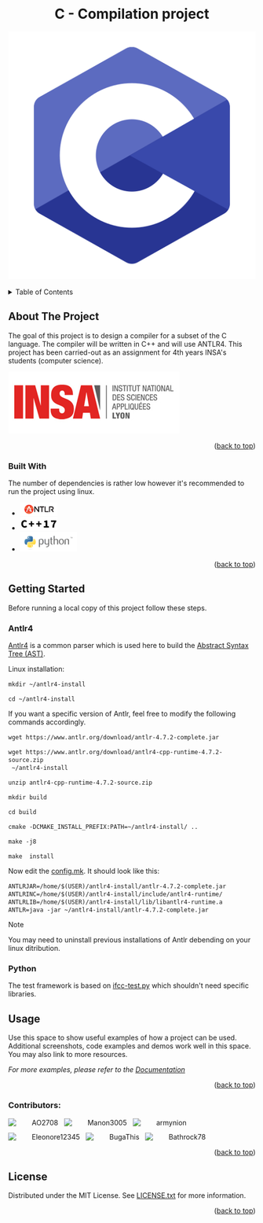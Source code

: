 <!-- Improved compatibility of back to top link: See: https://github.com/othneildrew/Best-README-Template/pull/73 -->
<a id="readme-top"></a>



<!-- PROJECT LOGO -->
<br />

<h1 align="center">C - Compilation project</h1>

[![C language logo][c-logo]](https://en.cppreference.com/w/c/language)

<!-- TABLE OF CONTENTS -->
<details>
  <summary>Table of Contents</summary>
  <ol>
    <li>
      <a href="#about-the-project">About The Project</a>
      <ul>
        <li><a href="#built-with">Built With</a></li>
      </ul>
    </li>
    <li>
      <a href="#getting-started">Getting Started</a>
      <ul>
        <li><a href="#antlr4">Antlr4</a></li>
        <li><a href="#python">Python</a></li>
      </ul>
    </li>
    <li><a href="#usage">Usage</a></li>
    <li><a href="#contributors">Contibutors</a></li>
    <li><a href="#license">License</a></li>

  </ol>
</details>



<!-- ABOUT THE PROJECT -->
## About The Project

The goal of this project is to design a compiler for a subset of the C language. The compiler will be written in C++ and will use ANTLR4. This project has been carried-out as an assignment for 4th years INSA's students (computer science).

[![INSA][insa-lgog]][insa-url]

<p align="right">(<a href="#readme-top">back to top</a>)</p>



### Built With

The number of dependencies is rather low however it's recommended to run the project using linux.

* [![Antlr][antlr-logo]][antlr-url]
* [![C++][cpp-logo]][cpp-url]
* [![Python][python-logo]][python-url]


<p align="right">(<a href="#readme-top">back to top</a>)</p>



<!-- GETTING STARTED -->
## Getting Started

Before running a local copy of this project follow these steps.

### Antlr4

[Antlr4][antlr-url] is a common parser which is used here to build the [Abstract Syntax Tree (AST)][ast-url].

Linux installation:
```
mkdir ~/antlr4-install
```
```
cd ~/antlr4-install
```
If you want a specific version of Antlr, feel free to modify the following commands accordingly.
```
wget https://www.antlr.org/download/antlr-4.7.2-complete.jar
```
```
wget https://www.antlr.org/download/antlr4-cpp-runtime-4.7.2-source.zip
 ~/antlr4-install
```
```
unzip antlr4-cpp-runtime-4.7.2-source.zip
```
```
mkdir build
```
```
cd build
```
```
cmake -DCMAKE_INSTALL_PREFIX:PATH=~/antlr4-install/ ..
```
```
make -j8
```
```
make  install
```
Now edit the [config.mk][config-file]. It should look like this:
```
ANTLRJAR=/home/$(USER)/antlr4-install/antlr-4.7.2-complete.jar
ANTLRINC=/home/$(USER)/antlr4-install/include/antlr4-runtime/
ANTLRLIB=/home/$(USER)/antlr4-install/lib/libantlr4-runtime.a
ANTLR=java -jar ~/antlr4-install/antlr-4.7.2-complete.jar
```
> [!NOTE]
> You may need to uninstall previous installations of Antlr debending on your linux ditribution.

### Python

The test framework is based on [ifcc-test.py][python-test-script] which shouldn't need specific libraries.


<!-- USAGE EXAMPLES -->
## Usage

Use this space to show useful examples of how a project can be used. Additional screenshots, code examples and demos work well in this space. You may also link to more resources.

_For more examples, please refer to the [Documentation](https://example.com)_

<p align="right">(<a href="#readme-top">back to top</a>)</p>

### Contributors:
<div style="display: flex; flex-wrap: wrap; gap: 12px;">
  <div style="display: flex; align-items: center; gap: 8px;">
    <img src="https://avatars.githubusercontent.com/u/68855403?v=4" width="40" />
    <span>AO2708</span>
  </div>
  <div style="display: flex; align-items: center; gap: 8px;">
    <img src="https://avatars.githubusercontent.com/u/129035607?v=4" width="40" />
    <span>Manon3005</span>
  </div>
  <div style="display: flex; align-items: center; gap: 8px;">
    <img src="https://avatars.githubusercontent.com/u/147798555?v=4" width="40" />
    <span>armynion</span>
  </div>
  <div style="display: flex; align-items: center; gap: 8px;">
    <img src="https://avatars.githubusercontent.com/u/77687565?v=4" width="40" />
    <span>Eleonore12345</span>
  </div>
  <div style="display: flex; align-items: center; gap: 8px;">
    <img src="https://avatars.githubusercontent.com/u/128641822?v=4" width="40" />
    <span>BugaThis</span>
  </div>
  <div style="display: flex; align-items: center; gap: 8px;">
    <img src="https://avatars.githubusercontent.com/u/127881703?v=4" width="40" />
    <span>Bathrock78</span>
  </div>
</div>




<p align="right">(<a href="#readme-top">back to top</a>)</p>



<!-- LICENSE -->
## License

Distributed under the MIT License. See [LICENSE.txt][license] for more information.

<p align="right">(<a href="#readme-top">back to top</a>)</p>



[insa-url]: https://www.insa-lyon.fr/
[antlr-url]: https://www.antlr.org/download.html
[cpp-url]: https://en.cppreference.com/w/cpp/17
[python-url]: https://www.python.org/downloads/
[ast-url]: https://en.wikipedia.org/wiki/Abstract_syntax_tree
[c-logo]: documents/c_icon.png
[insa-lgog]: documents/insa_logo.jpg 
[antlr-logo]: documents/antlr_logo.png
[cpp-logo]: documents/cpp_logo.png
[python-logo]: documents/python_logo.png
[config-file]: compiler/config.mk
[python-test-script]: tests/ifcc-test.py
[license]: LICENCE.txt

[contributors-shield]: https://img.shields.io/github/contributors/othneildrew/Best-README-Template.svg?style=for-the-badge
[contributors-url]: https://github.com/othneildrew/Best-README-Template/graphs/contributors
[forks-shield]: https://img.shields.io/github/forks/othneildrew/Best-README-Template.svg?style=for-the-badge
[forks-url]: https://github.com/othneildrew/Best-README-Template/network/members
[stars-shield]: https://img.shields.io/github/stars/othneildrew/Best-README-Template.svg?style=for-the-badge
[stars-url]: https://github.com/othneildrew/Best-README-Template/stargazers
[issues-shield]: https://img.shields.io/github/issues/othneildrew/Best-README-Template.svg?style=for-the-badge
[issues-url]: https://github.com/othneildrew/Best-README-Template/issues
[license-shield]: https://img.shields.io/github/license/othneildrew/Best-README-Template.svg?style=for-the-badge
[license-url]: https://github.com/othneildrew/Best-README-Template/blob/master/LICENSE.txt
[linkedin-shield]: https://img.shields.io/badge/-LinkedIn-black.svg?style=for-the-badge&logo=linkedin&colorB=555
[linkedin-url]: https://linkedin.com/in/othneildrew

[Next.js]: https://img.shields.io/badge/next.js-000000?style=for-the-badge&logo=nextdotjs&logoColor=white
[Next-url]: https://nextjs.org/
[React.js]: https://img.shields.io/badge/React-20232A?style=for-the-badge&logo=react&logoColor=61DAFB
[React-url]: https://reactjs.org/
[Vue.js]: https://img.shields.io/badge/Vue.js-35495E?style=for-the-badge&logo=vuedotjs&logoColor=4FC08D
[Vue-url]: https://vuejs.org/
[Angular.io]: https://img.shields.io/badge/Angular-DD0031?style=for-the-badge&logo=angular&logoColor=white
[Angular-url]: https://angular.io/
[Svelte.dev]: https://img.shields.io/badge/Svelte-4A4A55?style=for-the-badge&logo=svelte&logoColor=FF3E00
[Svelte-url]: https://svelte.dev/
[Laravel.com]: https://img.shields.io/badge/Laravel-FF2D20?style=for-the-badge&logo=laravel&logoColor=white
[Laravel-url]: https://laravel.com
[Bootstrap.com]: https://img.shields.io/badge/Bootstrap-563D7C?style=for-the-badge&logo=bootstrap&logoColor=white
[Bootstrap-url]: https://getbootstrap.com
[JQuery.com]: https://img.shields.io/badge/jQuery-0769AD?style=for-the-badge&logo=jquery&logoColor=white
[JQuery-url]: https://jquery.com 